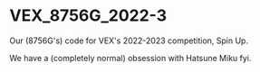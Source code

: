 # VEX_8756G_2022-3
Our (8756G's) code for VEX's 2022-2023 competition, Spin Up. 

We have a (completely normal) obsession with Hatsune Miku fyi.